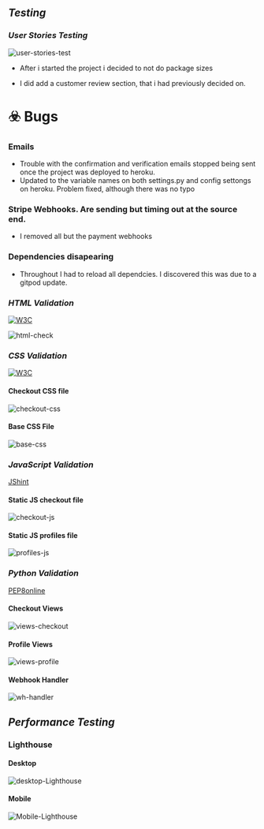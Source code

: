 ## ***Testing***

### ***User Stories Testing***

![user-stories-test](README_FILES/user-story-test.jpg)

* After i started the project i decided to not do package sizes

* I did add a customer review section, that i had previously decided on.


:biohazard: Bugs
======

### Emails
* Trouble with the confirmation and verification emails stopped being sent once the project was deployed to heroku.
* Updated to the variable names on both settings.py and config settongs on heroku. Problem fixed, although there was no typo

### Stripe Webhooks. Are sending but timing out at the source end.
* I removed all but the payment webhooks

### Dependencies disapearing
* Throughout I had to reload all dependcies. I discovered this was due to a gitpod update. 

### ***HTML Validation***
[![W3C](https://img.shields.io/static/v1?style=for-the-badge&message=W3C&color=005A9C&logo=W3C&logoColor=FFFFFF&label=)](https://validator.w3.org/)

![html-check](README_FILES/html-checker.jpg)

### ***CSS Validation***
[![W3C](https://img.shields.io/static/v1?style=for-the-badge&message=W3C&color=005A9C&logo=W3C&logoColor=FFFFFF&label=)](https://jigsaw.w3.org/css-validator/)

#### **Checkout CSS file**

![checkout-css](README_FILES/css-checkout.jpg)

#### **Base CSS File**

![base-css](README_FILES/css-base.jpg)

### ***JavaScript Validation***
[JShint](https://jshint.com/)

#### **Static JS checkout file**

![checkout-js](README_FILES/jshint-checkout.jpg)

#### **Static JS profiles file**

![profiles-js](README_FILES/jshint-profiles.jpg)

### ***Python Validation***
[PEP8online](http://pep8online.com/)

#### **Checkout Views**
![views-checkout](README_FILES/views-checkoutpep8.jpg)

#### **Profile Views**
![views-profile](README_FILES/views-profilespep8.jpg)

#### **Webhook Handler**
![wh-handler](README_FILES/wh-handlerpep8.jpg)


## ***Performance Testing***

### **Lighthouse**

#### Desktop
![desktop-Lighthouse](README_FILES/lighthouse-desktop.jpg)

#### Mobile
![Mobile-Lighthouse](README_FILES/lighthouse-mobile.jpg)